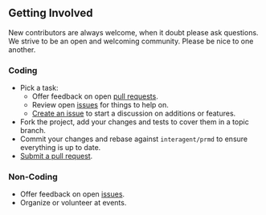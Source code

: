 ## Getting Involved

New contributors are always welcome, when it doubt please ask questions. We strive to be an open and welcoming community. Please be nice to one another.

### Coding

* Pick a task:
  * Offer feedback on open [pull requests](https://github.com/interagent/prmd/pulls).
  * Review open [issues](https://github.com/interagent/prmd/issues) for things to help on.
  * [Create an issue](https://github.com/interagent/prmd/issues/new) to start a discussion on additions or features.
* Fork the project, add your changes and tests to cover them in a topic branch.
* Commit your changes and rebase against `interagent/prmd` to ensure everything is up to date.
* [Submit a pull request](https://github.com/interagent/prmd/compare/).

### Non-Coding

* Offer feedback on open [issues](https://github.com/interagent/prmd/issues).
* Organize or volunteer at events.
